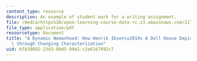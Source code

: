 ```yaml
---
content_type: resource
description: An example of student work for a writing assignment.
file: /media/https%3A/open-learning-course-data-rc.s3.amazonaws.com/21l-005-introduction-to-drama-fall-2016/6fb3809223d380d599e2c2e6167892c7_MIT21L_005F16_Womanhood.pdf
file_type: application/pdf
resourcetype: Document
title: "A Dynamic Womanhood: How Henrik Ibsen\u2019s A Doll House Depicts Feminism\
  \ through Changing Characterization"
uid: 6fb38092-23d3-80d5-99e2-c2e6167892c7
---
```

